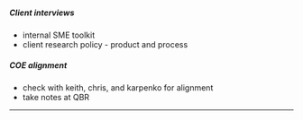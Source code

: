 

##### Client interviews
- internal SME toolkit
- client research policy - product and process 
##### COE alignment
- check with keith, chris, and karpenko for alignment
- take notes at QBR
---
